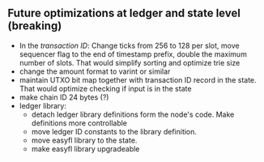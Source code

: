 ## Future optimizations at ledger and state level (breaking)

* In the *transaction ID*: Change ticks from 256 to 128 per slot, move sequencer flag to the end of timestamp prefix, double the maximum number of slots.
That would simplify sorting and optimize trie size
* change the amount format to varint or similar
* maintain UTXO bit map together with transaction ID record in the state. That would optimize checking if input is in the state
* make chain ID 24 bytes (?)
* ledger library:
  * detach ledger library definitions form the node's code. Make definitions more controllable
  * move ledger ID constants to the library definition. 
  * move easyfl library to the state.
  * make easyfl library upgradeable